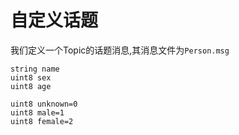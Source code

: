 # 自定义话题
我们定义一个Topic的话题消息,其消息文件为`Person.msg`
```shell
string name
uint8 sex
uint8 age

uint8 unknown=0
uint8 male=1
uint8 female=2
```
